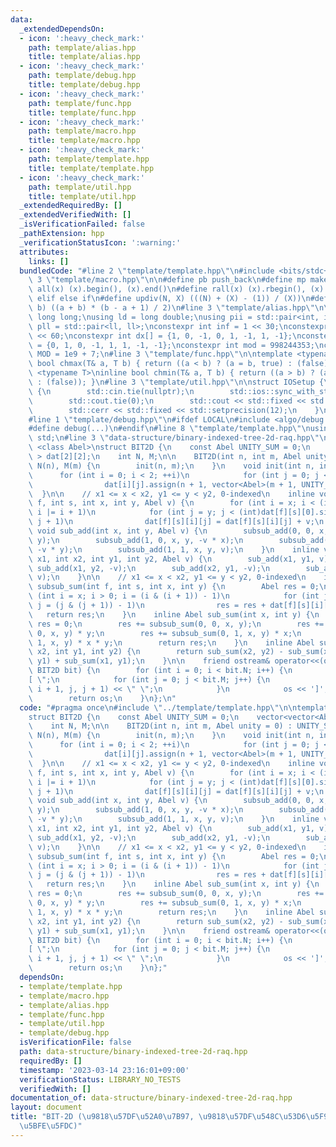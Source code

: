 ```yaml
---
data:
  _extendedDependsOn:
  - icon: ':heavy_check_mark:'
    path: template/alias.hpp
    title: template/alias.hpp
  - icon: ':heavy_check_mark:'
    path: template/debug.hpp
    title: template/debug.hpp
  - icon: ':heavy_check_mark:'
    path: template/func.hpp
    title: template/func.hpp
  - icon: ':heavy_check_mark:'
    path: template/macro.hpp
    title: template/macro.hpp
  - icon: ':heavy_check_mark:'
    path: template/template.hpp
    title: template/template.hpp
  - icon: ':heavy_check_mark:'
    path: template/util.hpp
    title: template/util.hpp
  _extendedRequiredBy: []
  _extendedVerifiedWith: []
  _isVerificationFailed: false
  _pathExtension: hpp
  _verificationStatusIcon: ':warning:'
  attributes:
    links: []
  bundledCode: "#line 2 \"template/template.hpp\"\n#include <bits/stdc++.h>\n#line\
    \ 3 \"template/macro.hpp\"\n\n#define pb push_back\n#define mp make_pair\n#define\
    \ all(x) (x).begin(), (x).end()\n#define rall(x) (x).rbegin(), (x).rend()\n#define\
    \ elif else if\n#define updiv(N, X) (((N) + (X) - (1)) / (X))\n#define sigma(a,\
    \ b) ((a + b) * (b - a + 1) / 2)\n#line 3 \"template/alias.hpp\"\n\nusing ll =\
    \ long long;\nusing ld = long double;\nusing pii = std::pair<int, int>;\nusing\
    \ pll = std::pair<ll, ll>;\nconstexpr int inf = 1 << 30;\nconstexpr ll INF = 1LL\
    \ << 60;\nconstexpr int dx[] = {1, 0, -1, 0, 1, -1, 1, -1};\nconstexpr int dy[]\
    \ = {0, 1, 0, -1, 1, 1, -1, -1};\nconstexpr int mod = 998244353;\nconstexpr int\
    \ MOD = 1e9 + 7;\n#line 3 \"template/func.hpp\"\n\ntemplate <typename T>\ninline\
    \ bool chmax(T& a, T b) { return ((a < b) ? (a = b, true) : (false)); }\ntemplate\
    \ <typename T>\ninline bool chmin(T& a, T b) { return ((a > b) ? (a = b, true)\
    \ : (false)); }\n#line 3 \"template/util.hpp\"\n\nstruct IOSetup {\n    IOSetup()\
    \ {\n        std::cin.tie(nullptr);\n        std::ios::sync_with_stdio(false);\n\
    \        std::cout.tie(0);\n        std::cout << std::fixed << std::setprecision(12);\n\
    \        std::cerr << std::fixed << std::setprecision(12);\n    }\n} IOSetup;\n\
    #line 1 \"template/debug.hpp\"\n#ifdef LOCAL\n#include <algo/debug.hpp>\n#else\n\
    #define debug(...)\n#endif\n#line 8 \"template/template.hpp\"\nusing namespace\
    \ std;\n#line 3 \"data-structure/binary-indexed-tree-2d-raq.hpp\"\n\ntemplate\
    \ <class Abel>\nstruct BIT2D {\n    const Abel UNITY_SUM = 0;\n    vector<vector<Abel>\
    \ > dat[2][2];\n    int N, M;\n\n    BIT2D(int n, int m, Abel unity = 0) : UNITY_SUM(unity),\
    \ N(n), M(m) {\n        init(n, m);\n    }\n    void init(int n, int m) {\n  \
    \      for (int i = 0; i < 2; ++i)\n            for (int j = 0; j < 2; ++j)\n\
    \                dat[i][j].assign(n + 1, vector<Abel>(m + 1, UNITY_SUM));\n  \
    \  }\n\n    // x1 <= x < x2, y1 <= y < y2, 0-indexed\n    inline void subsub_add(int\
    \ f, int s, int x, int y, Abel v) {\n        for (int i = x; i < (int)dat[f][s].size();\
    \ i |= i + 1)\n            for (int j = y; j < (int)dat[f][s][0].size(); j |=\
    \ j + 1)\n                dat[f][s][i][j] = dat[f][s][i][j] + v;\n    }\n    inline\
    \ void sub_add(int x, int y, Abel v) {\n        subsub_add(0, 0, x, y, v * x *\
    \ y);\n        subsub_add(1, 0, x, y, -v * x);\n        subsub_add(0, 1, x, y,\
    \ -v * y);\n        subsub_add(1, 1, x, y, v);\n    }\n    inline void add(int\
    \ x1, int x2, int y1, int y2, Abel v) {\n        sub_add(x1, y1, v);\n       \
    \ sub_add(x1, y2, -v);\n        sub_add(x2, y1, -v);\n        sub_add(x2, y2,\
    \ v);\n    }\n\n    // x1 <= x < x2, y1 <= y < y2, 0-indexed\n    inline Abel\
    \ subsub_sum(int f, int s, int x, int y) {\n        Abel res = 0;\n        for\
    \ (int i = x; i > 0; i = (i & (i + 1)) - 1)\n            for (int j = y; j > 0;\
    \ j = (j & (j + 1)) - 1)\n                res = res + dat[f][s][i][j];\n     \
    \   return res;\n    }\n    inline Abel sub_sum(int x, int y) {\n        Abel\
    \ res = 0;\n        res += subsub_sum(0, 0, x, y);\n        res += subsub_sum(1,\
    \ 0, x, y) * y;\n        res += subsub_sum(0, 1, x, y) * x;\n        res += subsub_sum(1,\
    \ 1, x, y) * x * y;\n        return res;\n    }\n    inline Abel sum(int x1, int\
    \ x2, int y1, int y2) {\n        return sub_sum(x2, y2) - sub_sum(x1, y2) - sub_sum(x2,\
    \ y1) + sub_sum(x1, y1);\n    }\n\n    friend ostream& operator<<(ostream& os,\
    \ BIT2D bit) {\n        for (int i = 0; i < bit.N; i++) {\n            os << \"\
    [ \";\n            for (int j = 0; j < bit.M; j++) {\n                os << bit.sum(i,\
    \ i + 1, j, j + 1) << \" \";\n            }\n            os << ']';\n        }\n\
    \        return os;\n    }\n};\n"
  code: "#pragma once\n#include \"../template/template.hpp\"\n\ntemplate <class Abel>\n\
    struct BIT2D {\n    const Abel UNITY_SUM = 0;\n    vector<vector<Abel> > dat[2][2];\n\
    \    int N, M;\n\n    BIT2D(int n, int m, Abel unity = 0) : UNITY_SUM(unity),\
    \ N(n), M(m) {\n        init(n, m);\n    }\n    void init(int n, int m) {\n  \
    \      for (int i = 0; i < 2; ++i)\n            for (int j = 0; j < 2; ++j)\n\
    \                dat[i][j].assign(n + 1, vector<Abel>(m + 1, UNITY_SUM));\n  \
    \  }\n\n    // x1 <= x < x2, y1 <= y < y2, 0-indexed\n    inline void subsub_add(int\
    \ f, int s, int x, int y, Abel v) {\n        for (int i = x; i < (int)dat[f][s].size();\
    \ i |= i + 1)\n            for (int j = y; j < (int)dat[f][s][0].size(); j |=\
    \ j + 1)\n                dat[f][s][i][j] = dat[f][s][i][j] + v;\n    }\n    inline\
    \ void sub_add(int x, int y, Abel v) {\n        subsub_add(0, 0, x, y, v * x *\
    \ y);\n        subsub_add(1, 0, x, y, -v * x);\n        subsub_add(0, 1, x, y,\
    \ -v * y);\n        subsub_add(1, 1, x, y, v);\n    }\n    inline void add(int\
    \ x1, int x2, int y1, int y2, Abel v) {\n        sub_add(x1, y1, v);\n       \
    \ sub_add(x1, y2, -v);\n        sub_add(x2, y1, -v);\n        sub_add(x2, y2,\
    \ v);\n    }\n\n    // x1 <= x < x2, y1 <= y < y2, 0-indexed\n    inline Abel\
    \ subsub_sum(int f, int s, int x, int y) {\n        Abel res = 0;\n        for\
    \ (int i = x; i > 0; i = (i & (i + 1)) - 1)\n            for (int j = y; j > 0;\
    \ j = (j & (j + 1)) - 1)\n                res = res + dat[f][s][i][j];\n     \
    \   return res;\n    }\n    inline Abel sub_sum(int x, int y) {\n        Abel\
    \ res = 0;\n        res += subsub_sum(0, 0, x, y);\n        res += subsub_sum(1,\
    \ 0, x, y) * y;\n        res += subsub_sum(0, 1, x, y) * x;\n        res += subsub_sum(1,\
    \ 1, x, y) * x * y;\n        return res;\n    }\n    inline Abel sum(int x1, int\
    \ x2, int y1, int y2) {\n        return sub_sum(x2, y2) - sub_sum(x1, y2) - sub_sum(x2,\
    \ y1) + sub_sum(x1, y1);\n    }\n\n    friend ostream& operator<<(ostream& os,\
    \ BIT2D bit) {\n        for (int i = 0; i < bit.N; i++) {\n            os << \"\
    [ \";\n            for (int j = 0; j < bit.M; j++) {\n                os << bit.sum(i,\
    \ i + 1, j, j + 1) << \" \";\n            }\n            os << ']';\n        }\n\
    \        return os;\n    }\n};"
  dependsOn:
  - template/template.hpp
  - template/macro.hpp
  - template/alias.hpp
  - template/func.hpp
  - template/util.hpp
  - template/debug.hpp
  isVerificationFile: false
  path: data-structure/binary-indexed-tree-2d-raq.hpp
  requiredBy: []
  timestamp: '2023-03-14 23:16:01+09:00'
  verificationStatus: LIBRARY_NO_TESTS
  verifiedWith: []
documentation_of: data-structure/binary-indexed-tree-2d-raq.hpp
layout: document
title: "BIT-2D (\u9818\u57DF\u52A0\u7B97, \u9818\u57DF\u548C\u53D6\u5F97\u306B\u4E21\
  \u5BFE\u5FDC)"
---
```

